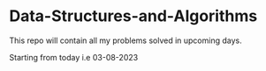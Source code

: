 # Data-Structures-and-Algorithms

This repo will contain all my problems solved in upcoming days.

Starting from today i.e 03-08-2023
